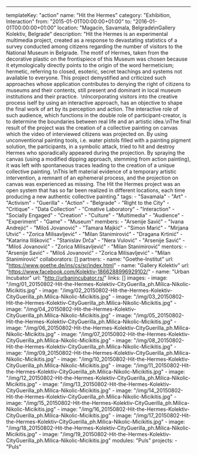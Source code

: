 ---
  templateKey: "action"
  name: "Hit the Hermes"
  category: "Exhibition, Interaction"
  from: "2015-01-01T00:00:00+01:00"
  to: "2016-01-01T00:00:00+01:00"
  location: "Magacin, Savamala, Belgrade\nGallery Kolektiv, Belgrade"
  description: "Hit the Hermes is an experimental multimedia project, created as a response to devastating statistics of a survey conducted among citizens regarding the number of visitors to the National Museum in Belgrade. The motif of Hermes, taken from the decorative plastic on the frontispiece of this Museum was chosen because it etymologically directly points to the origin of the word hermeticism; hermetic, referring to closed, esoteric, secret teachings and systems not available to everyone. This project demystified and criticized such approaches whose application contributes to denying the right of citizens to museums and their contents, still present and dominant in local museum institutions and their practice.  \nIncorporating visitors into the creative process iself by using an interactive approach, has an objective to shape the final work of art by its perception and action. The interactive role of such audience, which functions in the double role of participant-creator, is to determine the boundaries between real life and an artistic idea.\nThe final result of the project was the creation of a collective painting on canvas which the video of interviewed citizens was projected on. By using unconventional painting tools, i.e. water pistols filled with a painting pigment solution, the participants, in a symbolic attack, tried to hit and destroy Hermes who sporadically appeared during the projection. By spraying the canvas (using a modified dipping approach, stemming from action painting), it was left with spontaneous traces leading to the creation of a unique collective painting. \nThis left material evidence of a temporary artistic intervention, a remnant of an ephemeral process, and the projection on canvas was experienced as missing. The Hit the Hermes project was an open system that has so far been realized in different locations, each time producing a new authentic collective painting."
  tags: 
    - "Savamala"
    - "Art"
    - "Activism"
    - "Guerilla"
    - "Action"
    - "Belgrade"
    - "Right to the City"
    - "Critique"
    - "Data Collection"
    - "Creative Laboratory"
    - "Interaction"
    - "Socially Engaged"
    - "Creation"
    - "Culture"
    - "Multimedia"
    - "Audience"
    - "Experiment"
    - "Game"
    - "Museum"
  members: 
    - "Arsenije Savić"
    - "Ivana Andrejić"
    - "Miloš Jovanović"
    - "Tamara Majkić"
    - "Simon Marić"
    - "Mirjana Utvić"
    - "Zorica Milisavljević"
    - "Milan Stanimirović"
    - "Dragana Krtinić"
    - "Katarina Ilišković"
    - "Stanislav Drča"
    - "Nera Vulović"
    - "Arsenije Savić"
    - "Miloš Jovanović"
    - "Zorica Milisavljević"
    - "Milan Stanimirović"
  mentors: 
    - "Arsenije Savić"
    - "Miloš Jovanović"
    - "Zorica Milisavljević"
    - "Milan Stanimirović"
  collaborators: []
  partners: 
    - 
      name: "Goethe-Institut"
      url: "https://www.goethe.de/ins/cs/sr/index.html"
    - 
      name: "Gallery Kolektiv"
      url: "https://www.facebook.com/Kolektiv-1866288996929102/"
    - 
      name: "Urban Incubator"
      url: "http://urbanincubator.rs/"
  links: []
  images: 
    - 
      image: "/img/01_20150802-Hit-the-Hermes-Kolektiv-CityGuerilla_ph.Milica-Nikolic-Micikitis.jpg"
    - 
      image: "/img/02_20150802-Hit-the-Hermes-Kolektiv-CityGuerilla_ph.Milica-Nikolic-Micikitis.jpg"
    - 
      image: "/img/03_20150802-Hit-the-Hermes-Kolektiv-CityGuerilla_ph.Milica-Nikolic-Micikitis.jpg"
    - 
      image: "/img/04_20150802-Hit-the-Hermes-Kolektiv-CityGuerilla_ph.Milica-Nikolic-Micikitis.jpg"
    - 
      image: "/img/05_20150802-Hit-the-Hermes-Kolektiv-CityGuerilla_ph.Milica-Nikolic-Micikitis.jpg"
    - 
      image: "/img/06_20150802-Hit-the-Hermes-Kolektiv-CityGuerilla_ph.Milica-Nikolic-Micikitis.jpg"
    - 
      image: "/img/07_20150802-Hit-the-Hermes-Kolektiv-CityGuerilla_ph.Milica-Nikolic-Micikitis.jpg"
    - 
      image: "/img/08_20150802-Hit-the-Hermes-Kolektiv-CityGuerilla_ph.Milica-Nikolic-Micikitis.jpg"
    - 
      image: "/img/09_20150802-Hit-the-Hermes-Kolektiv-CityGuerilla_ph.Milica-Nikolic-Micikitis.jpg"
    - 
      image: "/img/10_20150802-Hit-the-Hermes-Kolektiv-CityGuerilla_ph.Milica-Nikolic-Micikitis.jpg"
    - 
      image: "/img/11_20150802-Hit-the-Hermes-Kolektiv-CityGuerilla_ph.Milica-Nikolic-Micikitis.jpg"
    - 
      image: "/img/12_20150802-Hit-the-Hermes-Kolektiv-CityGuerilla_ph.Milica-Nikolic-Micikitis.jpg"
    - 
      image: "/img/13_20150802-Hit-the-Hermes-Kolektiv-CityGuerilla_ph.Milica-Nikolic-Micikitis.jpg"
    - 
      image: "/img/14_20150802-Hit-the-Hermes-Kolektiv-CityGuerilla_ph.Milica-Nikolic-Micikitis.jpg"
    - 
      image: "/img/15_20150802-Hit-the-Hermes-Kolektiv-CityGuerilla_ph.Milica-Nikolic-Micikitis.jpg"
    - 
      image: "/img/16_20150802-Hit-the-Hermes-Kolektiv-CityGuerilla_ph.Milica-Nikolic-Micikitis.jpg"
    - 
      image: "/img/17_20150802-Hit-the-Hermes-Kolektiv-CityGuerilla_ph.Milica-Nikolic-Micikitis.jpg"
    - 
      image: "/img/18_20150802-Hit-the-Hermes-Kolektiv-CityGuerilla_ph.Milica-Nikolic-Micikitis.jpg"
    - 
      image: "/img/19_20150802-Hit-the-Hermes-Kolektiv-CityGuerilla_ph.Milica-Nikolic-Micikitis.jpg"
  modules: "Puls"
  projects: 
    - "Puls"
